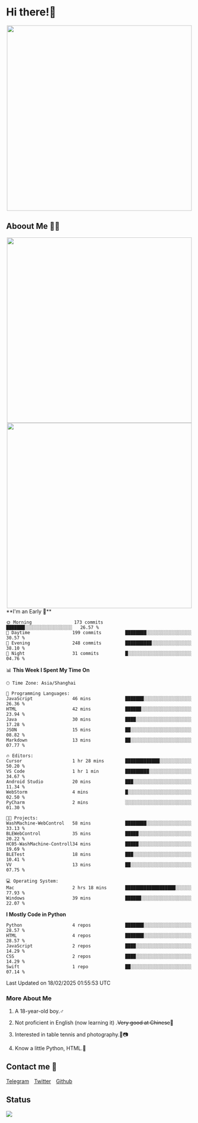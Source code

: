 # Hi there!🎉

<div align=center><img src="https://count.getloli.com/get/@Cicada000?theme=moebooru" width=500px></div>

## Aboout Me 👀💦

<div align=center>
<img src="https://github-readme-stats.vercel.app/api?username=Cicada000&show_icons=true&theme=tokyonight" width=500px>
<br>
<img src="https://github-readme-stats.vercel.app/api/top-langs/?username=Cicada000&show_icons=true&theme=tokyonight&layout=compact" width=500px>
</div>
<!--START_SECTION:waka-->
**I'm an Early 🐤** 

```text
🌞 Morning                173 commits         ███████░░░░░░░░░░░░░░░░░░   26.57 % 
🌆 Daytime                199 commits         ████████░░░░░░░░░░░░░░░░░   30.57 % 
🌃 Evening                248 commits         ██████████░░░░░░░░░░░░░░░   38.10 % 
🌙 Night                  31 commits          █░░░░░░░░░░░░░░░░░░░░░░░░   04.76 % 
```


📊 **This Week I Spent My Time On** 

```text
🕑︎ Time Zone: Asia/Shanghai

💬 Programming Languages: 
JavaScript               46 mins             ███████░░░░░░░░░░░░░░░░░░   26.36 % 
HTML                     42 mins             ██████░░░░░░░░░░░░░░░░░░░   23.94 % 
Java                     30 mins             ████░░░░░░░░░░░░░░░░░░░░░   17.28 % 
JSON                     15 mins             ██░░░░░░░░░░░░░░░░░░░░░░░   08.82 % 
Markdown                 13 mins             ██░░░░░░░░░░░░░░░░░░░░░░░   07.77 % 

🔥 Editors: 
Cursor                   1 hr 28 mins        █████████████░░░░░░░░░░░░   50.20 % 
VS Code                  1 hr 1 min          █████████░░░░░░░░░░░░░░░░   34.67 % 
Android Studio           20 mins             ███░░░░░░░░░░░░░░░░░░░░░░   11.34 % 
WebStorm                 4 mins              █░░░░░░░░░░░░░░░░░░░░░░░░   02.50 % 
PyCharm                  2 mins              ░░░░░░░░░░░░░░░░░░░░░░░░░   01.30 % 

🐱‍💻 Projects: 
WashMachine-WebControl   58 mins             ████████░░░░░░░░░░░░░░░░░   33.13 % 
BLEWebControl            35 mins             █████░░░░░░░░░░░░░░░░░░░░   20.22 % 
HC05-WashMachine-Controll34 mins             █████░░░░░░░░░░░░░░░░░░░░   19.69 % 
BLETest                  18 mins             ███░░░░░░░░░░░░░░░░░░░░░░   10.41 % 
VV                       13 mins             ██░░░░░░░░░░░░░░░░░░░░░░░   07.75 % 

💻 Operating System: 
Mac                      2 hrs 18 mins       ███████████████████░░░░░░   77.93 % 
Windows                  39 mins             ██████░░░░░░░░░░░░░░░░░░░   22.07 % 
```

**I Mostly Code in Python** 

```text
Python                   4 repos             ███████░░░░░░░░░░░░░░░░░░   28.57 % 
HTML                     4 repos             ███████░░░░░░░░░░░░░░░░░░   28.57 % 
JavaScript               2 repos             ████░░░░░░░░░░░░░░░░░░░░░   14.29 % 
CSS                      2 repos             ████░░░░░░░░░░░░░░░░░░░░░   14.29 % 
Swift                    1 repo              ██░░░░░░░░░░░░░░░░░░░░░░░   07.14 % 
```




 Last Updated on 18/02/2025 01:55:53 UTC
<!--END_SECTION:waka-->

### More About Me

1. A 18-year-old boy.♂

2. Not proficient in English (now learning it) .~~Very good at Chinese~~🤣

3. Interested in table tennis and photography.🏓📷

4. Know a little Python, HTML.🐍


## Contact me 💬

[Telegram](https://t.me/CicadaLYW)&emsp;[Twitter](https://twitter.com/Cicada0001)&emsp;[Github](https://github.com/Cicada000)

## Status
<img src="https://weather-icon.journeyad.repl.co/@hangzhou?v=1" align="left">







